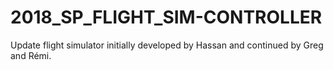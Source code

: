 # 2018_SP_FLIGHT_SIM-CONTROLLER
Update flight simulator initially developed by Hassan and continued by Greg and Rémi. 
